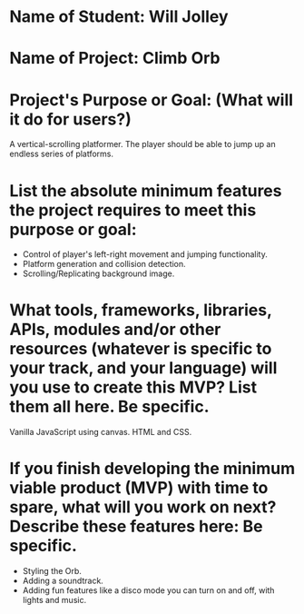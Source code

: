 # Name of Student: Will Jolley

# Name of Project: Climb Orb

# Project's Purpose or Goal: (What will it do for users?)

A vertical-scrolling platformer. The player should be able to jump up an endless series of platforms. 

# List the absolute minimum features the project requires to meet this purpose or goal:

- Control of player's left-right movement and jumping functionality. 
- Platform generation and collision detection. 
- Scrolling/Replicating background image. 

# What tools, frameworks, libraries, APIs, modules and/or other resources (whatever is specific to your track, and your language) will you use to create this MVP? List them all here. Be specific.

Vanilla JavaScript using canvas. HTML and CSS. 

# If you finish developing the minimum viable product (MVP) with time to spare, what will you work on next? Describe these features here: Be specific.

- Styling the Orb. 
- Adding a soundtrack. 
- Adding fun features like a disco mode you can turn on and off, with lights and music. 

